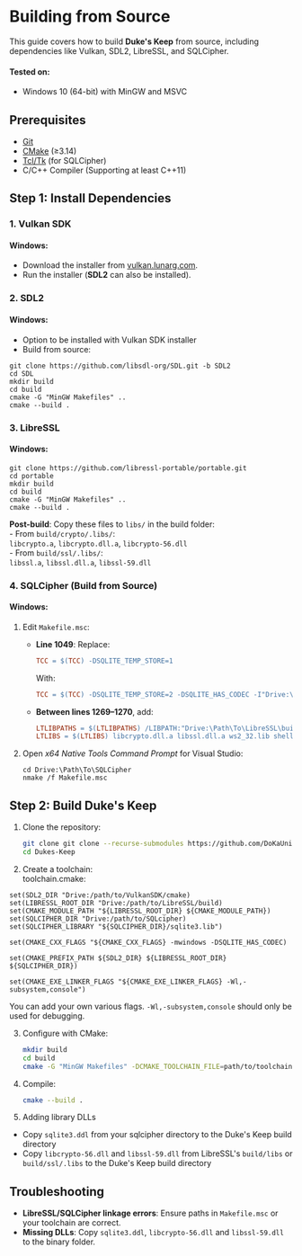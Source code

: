# Building from Source
This guide covers how to build **Duke's Keep** from source, including dependencies like Vulkan, SDL2, LibreSSL, and SQLCipher.  
#### Tested on:
* Windows 10 (64-bit) with MinGW and MSVC

## Prerequisites
   - [Git](https://git-scm.com/)  
   - [CMake](https://cmake.org/) (≥3.14)  
   - [Tcl/Tk](https://www.magicsplat.com/tcl-installer/) (for SQLCipher)  
   - C/C++ Compiler (Supporting at least C++11)

## Step 1: Install Dependencies

### 1. Vulkan SDK

#### Windows:
* Download the installer from [vulkan.lunarg.com](https://vulkan.lunarg.com/sdk/home#windows).  
* Run the installer (**SDL2** can also be installed).  

### 2. SDL2

#### Windows:
* Option to be installed with Vulkan SDK installer
* Build from source:
```
git clone https://github.com/libsdl-org/SDL.git -b SDL2
cd SDL
mkdir build
cd build
cmake -G "MinGW Makefiles" ..
cmake --build .
```

### 3. LibreSSL
#### Windows:
   ```
   git clone https://github.com/libressl-portable/portable.git
   cd portable
   mkdir build
   cd build
   cmake -G "MinGW Makefiles" ..
   cmake --build .
   ```
**Post-build**: Copy these files to `libs/` in the build folder:  
     - From `build/crypto/.libs/`:  
       `libcrypto.a`, `libcrypto.dll.a`, `libcrypto-56.dll`  
     - From `build/ssl/.libs/`:  
       `libssl.a`, `libssl.dll.a`, `libssl-59.dll`  

### 4. **SQLCipher** (Build from Source)

#### Windows:
1. Edit `Makefile.msc`:  
   - **Line 1049**: Replace:  
     ```makefile
     TCC = $(TCC) -DSQLITE_TEMP_STORE=1
     ```  
     With:  
     ```makefile
     TCC = $(TCC) -DSQLITE_TEMP_STORE=2 -DSQLITE_HAS_CODEC -I"Drive:\Path\To\LibreSSL\build\include"
     ```  
   - **Between lines 1269–1270**, add:  
     ```makefile
     LTLIBPATHS = $(LTLIBPATHS) /LIBPATH:"Drive:\Path\To\LibreSSL\build\libs"
     LTLIBS = $(LTLIBS) libcrypto.dll.a libssl.dll.a ws2_32.lib shell32.lib advapi32.lib gdi32.lib user32.lib crypt32.lib
     ```  

2. Open *x64 Native Tools Command Prompt* for Visual Studio:  
   ```
   cd Drive:\Path\To\SQLCipher
   nmake /f Makefile.msc
   ```

## Step 2: Build Duke's Keep
1. Clone the repository:  
   ```bash
   git clone git clone --recurse-submodules https://github.com/DoKaUni/Dukes-Keep.git
   cd Dukes-Keep
   ```  
2. Create a toolchain:\
toolchain.cmake:
```
set(SDL2_DIR "Drive:/path/to/VulkanSDK/cmake)
set(LIBRESSL_ROOT_DIR "Drive:/path/to/LibreSSL/build)
set(CMAKE_MODULE_PATH "${LIBRESSL_ROOT_DIR} ${CMAKE_MODULE_PATH})
set(SQLCIPHER_DIR "Drive:/path/to/SQLcipher)
set(SQLCIPHER_LIBRARY "${SQLCIPHER_DIR}/sqlite3.lib")

set(CMAKE_CXX_FLAGS "${CMAKE_CXX_FLAGS} -mwindows -DSQLITE_HAS_CODEC)

set(CMAKE_PREFIX_PATH ${SDL2_DIR} ${LIBRESSL_ROOT_DIR} ${SQLCIPHER_DIR})

set(CMAKE_EXE_LINKER_FLAGS "${CMAKE_EXE_LINKER_FLAGS} -Wl,-subsystem,console")
```
You can add your own various flags. `-Wl,-subsystem,console` should only be used for debugging.

3. Configure with CMake:  
   ```bash
   mkdir build
   cd build
   cmake -G "MinGW Makefiles" -DCMAKE_TOOLCHAIN_FILE=path/to/toolchain/toolchain.cmake ..
   ```
4. Compile:  
   ```bash
   cmake --build .
   ```
5. Adding library DLLs
* Copy `sqlite3.ddl` from your sqlcipher directory to the Duke's Keep build directory
* Copy `libcrypto-56.dll` and `libssl-59.dll` from LibreSSL's `build/libs` or `build/ssl/.libs` to the Duke's Keep build directory

## Troubleshooting
- **LibreSSL/SQLCipher linkage errors**: Ensure paths in `Makefile.msc` or your toolchain are correct.  
- **Missing DLLs**: Copy `sqlite3.ddl`, `libcrypto-56.dll` and `libssl-59.dll` to the binary folder.  
